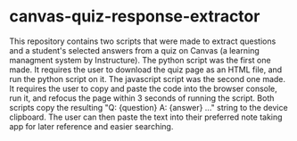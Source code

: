 # canvas-quiz-response-extractor

This repository contains two scripts that were made to extract questions and a student's selected answers from a quiz on Canvas (a learning managment system by Instructure).
The python script was the first one made. It requires the user to download the quiz page as an HTML file, and run the python script on it. 
The javascript script was the second one made. It requires the user to copy and paste the code into the browser console, run it, and refocus the page within 3 seconds of running the script. 
Both scripts copy the resulting "Q: {question} A: {answer} ..." string to the device clipboard. The user can then paste the text into their preferred note taking app for later reference and easier searching.
